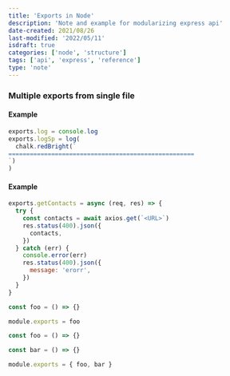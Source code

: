 ```yaml
---
title: 'Exports in Node'
description: 'Note and example for modularizing express api'
date-created: 2021/08/26
last-modified: '2022/05/11'
isdraft: true
categories: ['node', 'structure']
tags: ['api', 'express', 'reference']
type: 'note'
---
```


### Multiple exports from single file

#### Example

```javascript
exports.log = console.log
exports.logSp = log(
  chalk.redBright(`
====================================================
`)
)
```

#### Example

```javascript
exports.getContacts = async (req, res) => {
  try {
    const contacts = await axios.get(`<URL>`)
    res.status(400).json({
      contacts,
    })
  } catch (err) {
    console.error(err)
    res.status(400).json({
      message: 'erorr',
    })
  }
}
```

```javascript
const foo = () => {}

module.exports = foo
```

```javascript
const foo = () => {}

const bar = () => {}

module.exports = { foo, bar }
```
